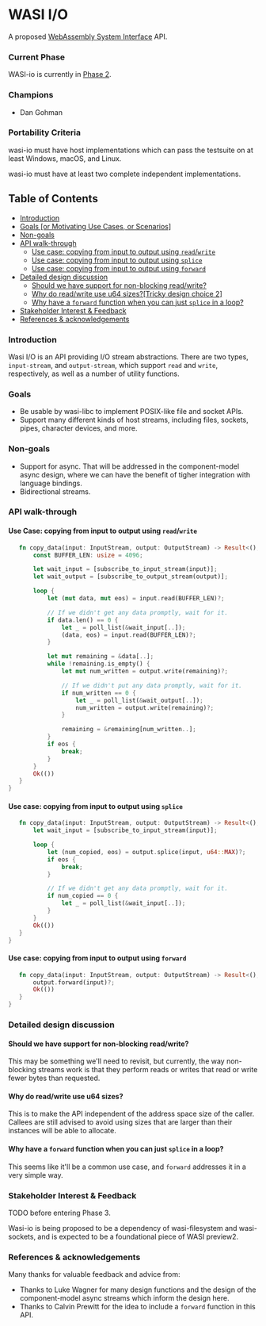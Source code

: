 # WASI I/O

A proposed [WebAssembly System Interface](https://github.com/WebAssembly/WASI) API.

### Current Phase

WASI-io is currently in [Phase 2].

[Phase 2]: https://github.com/WebAssembly/WASI/blob/42fe2a3ca159011b23099c3d10b5b1d9aff2140e/docs/Proposals.md#phase-2---proposed-spec-text-available-cg--wg

### Champions

- Dan Gohman

### Portability Criteria

wasi-io must have host implementations which can pass the testsuite on at least Windows, macOS, and Linux.

wasi-io must have at least two complete independent implementations.

## Table of Contents

- [Introduction](#introduction)
- [Goals [or Motivating Use Cases, or Scenarios]](#goals-or-motivating-use-cases-or-scenarios)
- [Non-goals](#non-goals)
- [API walk-through](#api-walk-through)
  - [Use case: copying from input to output using `read`/`write`](#use-case-copying-from-input-to-output-using-readwrite)
  - [Use case: copying from input to output using `splice`](#use-case-copying-from-input-to-output-using-splice)
  - [Use case: copying from input to output using `forward`](#use-case-copying-from-input-to-output-using-forward)
- [Detailed design discussion](#detailed-design-discussion)
  - [Should we have support for non-blocking read/write?](#should-we-have-support-for-non-blocking-read-write)
  - [Why do read/write use u64 sizes?[Tricky design choice 2]](#why-do-read-write-use-u64-sizes)
  - [Why have a `forward` function when you can just `splice` in a loop?](#why-have-a-forward-function-when-you-can-just-splice-in-a-loop)
- [Stakeholder Interest & Feedback](#stakeholder-interest--feedback)
- [References & acknowledgements](#references--acknowledgements)

### Introduction

Wasi I/O is an API providing I/O stream abstractions. There are two
types, `input-stream`, and `output-stream`, which support `read` and
`write`, respectively, as well as a number of utility functions.

### Goals

 - Be usable by wasi-libc to implement POSIX-like file and socket APIs.
 - Support many different kinds of host streams, including files, sockets,
   pipes, character devices, and more.

### Non-goals

 - Support for async. That will be addressed in the component-model async
   design, where we can have the benefit of tigher integration with language
   bindings.
 - Bidirectional streams.

### API walk-through

#### Use Case: copying from input to output using `read`/`write`

```rust
   fn copy_data(input: InputStream, output: OutputStream) -> Result<(), StreamError> {
       const BUFFER_LEN: usize = 4096;

       let wait_input = [subscribe_to_input_stream(input)];
       let wait_output = [subscribe_to_output_stream(output)];

       loop {
           let (mut data, mut eos) = input.read(BUFFER_LEN)?;

           // If we didn't get any data promptly, wait for it.
           if data.len() == 0 {
               let _ = poll_list(&wait_input[..]);
               (data, eos) = input.read(BUFFER_LEN)?;
           }

           let mut remaining = &data[..];
           while !remaining.is_empty() {
               let mut num_written = output.write(remaining)?;

               // If we didn't put any data promptly, wait for it.
               if num_written == 0 {
                   let _ = poll_list(&wait_output[..]);
                   num_written = output.write(remaining)?;
               }

               remaining = &remaining[num_written..];
           }
           if eos {
               break;
           }
       }
       Ok(())
   }
}
```

#### Use case: copying from input to output using `splice`

```rust
   fn copy_data(input: InputStream, output: OutputStream) -> Result<(), StreamError> {
       let wait_input = [subscribe_to_input_stream(input)];

       loop {
           let (num_copied, eos) = output.splice(input, u64::MAX)?;
           if eos {
               break;
           }

           // If we didn't get any data promptly, wait for it.
           if num_copied == 0 {
               let _ = poll_list(&wait_input[..]);
           }
       }
       Ok(())
   }
}
```

#### Use case: copying from input to output using `forward`

```rust
   fn copy_data(input: InputStream, output: OutputStream) -> Result<(), StreamError> {
       output.forward(input)?;
       Ok(())
   }
}
```

### Detailed design discussion

#### Should we have support for non-blocking read/write?

This may be something we'll need to revisit, but currently, the way
non-blocking streams work is that they perform reads or writes that
read or write fewer bytes than requested.

#### Why do read/write use u64 sizes?

This is to make the API independent of the address space size of
the caller. Callees are still advised to avoid using sizes that
are larger than their instances will be able to allocate.

#### Why have a `forward` function when you can just `splice` in a loop?

This seems like it'll be a common use case, and `forward`
addresses it in a very simple way.

### Stakeholder Interest & Feedback

TODO before entering Phase 3.

Wasi-io is being proposed to be a dependency of wasi-filesystem and
wasi-sockets, and is expected to be a foundational piece of WASI
preview2.

### References & acknowledgements

Many thanks for valuable feedback and advice from:

- Thanks to Luke Wagner for many design functions and the design of
  the component-model async streams which inform the design here.
- Thanks to Calvin Prewitt for the idea to include a `forward` function
  in this API.
